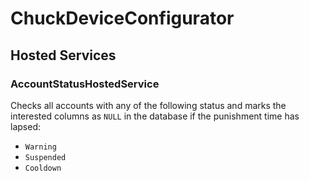 # ChuckDeviceConfigurator  

## Hosted Services  

### AccountStatusHostedService  
Checks all accounts with any of the following status and marks the interested columns as `NULL` in the database if the punishment time has lapsed:  

- `Warning`  
- `Suspended`  
- `Cooldown`  

